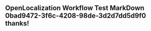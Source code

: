 <properties
ms.topic="hero-topic"
ms.test1="hero-topic"
ms.test2="test"/>


## OpenLocalization Workflow Test MarkDown 0bad9472-3f6c-4208-98de-3d2d7dd5d9f0 thanks!



<!--HONumber=Jul16_HO2-->


